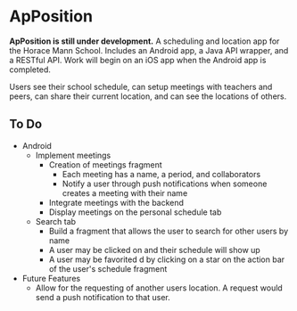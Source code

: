 # ApPosition

**ApPosition is still under development.** A scheduling and location app for the Horace Mann School. Includes an Android app, a Java API wrapper, and a RESTful API. Work will begin on an iOS app when the Android app is completed. 

Users see their school schedule, can setup meetings with teachers and peers, can share their current location, and can see the locations of others.

## To Do

- Android
  - Implement meetings
    - Creation of meetings fragment
      - Each meeting has a name, a period, and collaborators
      - Notify a user through push notifications when someone creates a meeting with their name
    - Integrate meetings with the backend
    - Display meetings on the personal schedule tab
  - Search tab
    - Build a fragment that allows the user to search for other users by name
    - A user may be clicked on and their schedule will show up
    - A user may be favorited d by clicking on a star on the action bar of the user's schedule fragment 
- Future Features
  - Allow for the requesting of another users location. A request would send a push notification to that user.
